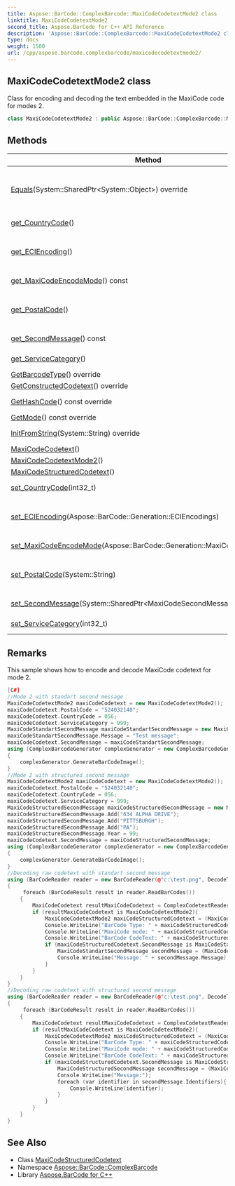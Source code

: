 ```yaml
---
title: Aspose::BarCode::ComplexBarcode::MaxiCodeCodetextMode2 class
linktitle: MaxiCodeCodetextMode2
second_title: Aspose.BarCode for C++ API Reference
description: 'Aspose::BarCode::ComplexBarcode::MaxiCodeCodetextMode2 class. Class for encoding and decoding the text embedded in the MaxiCode code for modes 2 in C++.'
type: docs
weight: 1500
url: /cpp/aspose.barcode.complexbarcode/maxicodecodetextmode2/
---
```

## MaxiCodeCodetextMode2 class


Class for encoding and decoding the text embedded in the MaxiCode code for modes 2.

```cpp
class MaxiCodeCodetextMode2 : public Aspose::BarCode::ComplexBarcode::MaxiCodeStructuredCodetext
```

## Methods

| Method | Description |
| --- | --- |
| [Equals](../maxicodestructuredcodetext/equals/)(System::SharedPtr\<System::Object\>) override | Returns a value indicating whether this instance is equal to a specified [MaxiCodeStructuredCodetext](../maxicodestructuredcodetext/) value. |
| [get_CountryCode](../maxicodestructuredcodetext/get_countrycode/)() | Identifies 3 digit country code. |
| [get_ECIEncoding](../maxicodecodetext/get_eciencoding/)() | Gets ECI encoding. Used when MaxiCodeEncodeMode is Auto. Default value: ISO-8859-1. |
| [get_MaxiCodeEncodeMode](../maxicodecodetext/get_maxicodeencodemode/)() const | Gets a MaxiCode encode mode. Default value: Auto. |
| [get_PostalCode](../maxicodestructuredcodetext/get_postalcode/)() | Identifies the postal code. Must be 9 digits in mode 2 or 6 alphanumeric symbols in mode 3. |
| [get_SecondMessage](../maxicodestructuredcodetext/get_secondmessage/)() const | Identifies second message of the barcode. |
| [get_ServiceCategory](../maxicodestructuredcodetext/get_servicecategory/)() | Identifies 3 digit service category. |
| [GetBarcodeType](../maxicodecodetext/getbarcodetype/)() override | Gets barcode type. |
| [GetConstructedCodetext](../maxicodestructuredcodetext/getconstructedcodetext/)() override | Constructs codetext. |
| [GetHashCode](../maxicodestructuredcodetext/gethashcode/)() const override | Returns the hash code for this instance. |
| [GetMode](./getmode/)() const override | Gets MaxiCode mode. |
| [InitFromString](../maxicodestructuredcodetext/initfromstring/)(System::String) override | Initializes instance from constructed codetext. |
| [MaxiCodeCodetext](../maxicodecodetext/maxicodecodetext/)() |  |
| [MaxiCodeCodetextMode2](./maxicodecodetextmode2/)() |  |
| [MaxiCodeStructuredCodetext](../maxicodestructuredcodetext/maxicodestructuredcodetext/)() |  |
| [set_CountryCode](../maxicodestructuredcodetext/set_countrycode/)(int32_t) | Identifies 3 digit country code. |
| [set_ECIEncoding](../maxicodecodetext/set_eciencoding/)(Aspose::BarCode::Generation::ECIEncodings) | Sets ECI encoding. Used when MaxiCodeEncodeMode is Auto. Default value: ISO-8859-1. |
| [set_MaxiCodeEncodeMode](../maxicodecodetext/set_maxicodeencodemode/)(Aspose::BarCode::Generation::MaxiCodeEncodeMode) | Sets a MaxiCode encode mode. Default value: Auto. |
| [set_PostalCode](../maxicodestructuredcodetext/set_postalcode/)(System::String) | Identifies the postal code. Must be 9 digits in mode 2 or 6 alphanumeric symbols in mode 3. |
| [set_SecondMessage](../maxicodestructuredcodetext/set_secondmessage/)(System::SharedPtr\<MaxiCodeSecondMessage\>) | Identifies second message of the barcode. |
| [set_ServiceCategory](../maxicodestructuredcodetext/set_servicecategory/)(int32_t) | Identifies 3 digit service category. |
## Remarks


This sample shows how to encode and decode MaxiCode codetext for mode 2. 
```cpp
[C#]
//Mode 2 with standart second message
MaxiCodeCodetextMode2 maxiCodeCodetext = new MaxiCodeCodetextMode2();
maxiCodeCodetext.PostalCode = "524032140";
maxiCodeCodetext.CountryCode = 056;
maxiCodeCodetext.ServiceCategory = 999;
MaxiCodeStandartSecondMessage maxiCodeStandartSecondMessage = new MaxiCodeStandartSecondMessage();
maxiCodeStandartSecondMessage.Message = "Test message";
maxiCodeCodetext.SecondMessage = maxiCodeStandartSecondMessage;
using (ComplexBarcodeGenerator complexGenerator = new ComplexBarcodeGenerator(maxiCodeCodetext))
{
    complexGenerator.GenerateBarCodeImage();
}
//Mode 2 with structured second message
MaxiCodeCodetextMode2 maxiCodeCodetext = new MaxiCodeCodetextMode2();
maxiCodeCodetext.PostalCode = "524032140";
maxiCodeCodetext.CountryCode = 056;
maxiCodeCodetext.ServiceCategory = 999;
MaxiCodeStructuredSecondMessage maxiCodeStructuredSecondMessage = new MaxiCodeStructuredSecondMessage();
maxiCodeStructuredSecondMessage.Add("634 ALPHA DRIVE");
maxiCodeStructuredSecondMessage.Add("PITTSBURGH");
maxiCodeStructuredSecondMessage.Add("PA");
maxiCodeStructuredSecondMessage.Year = 99;
maxiCodeCodetext.SecondMessage = maxiCodeStructuredSecondMessage;
using (ComplexBarcodeGenerator complexGenerator = new ComplexBarcodeGenerator(maxiCodeCodetext))
{
    complexGenerator.GenerateBarCodeImage();
}
//Decoding raw codetext with standart second message
using (BarCodeReader reader = new BarCodeReader(@"c:\test.png", DecodeType.MaxiCode))
{
     foreach (BarCodeResult result in reader.ReadBarCodes())
    {
        MaxiCodeCodetext resultMaxiCodeCodetext = ComplexCodetextReader.TryDecodeMaxiCode(result.Extended.MaxiCode.MaxiCodeMode, result.CodeText);
        if (resultMaxiCodeCodetext is MaxiCodeCodetextMode2){
            MaxiCodeCodetextMode2 maxiCodeStructuredCodetext = (MaxiCodeCodetextMode2)resultMaxiCodeCodetext;
            Console.WriteLine("BarCode Type: " + maxiCodeStructuredCodetext.PostalCode);
            Console.WriteLine("MaxiCode mode: " + maxiCodeStructuredCodetext.CountryCode);
            Console.WriteLine("BarCode CodeText: " + maxiCodeStructuredCodetext.ServiceCategory);
            if (maxiCodeStructuredCodetext.SecondMessage is MaxiCodeStandartSecondMessage){
                MaxiCodeStandartSecondMessage secondMessage = (MaxiCodeStandartSecondMessage)maxiCodeStructuredCodetext.SecondMessage;
                Console.WriteLine("Message: " + secondMessage.Message);
            }
        }
    }
}
//Decoding raw codetext with structured second message
using (BarCodeReader reader = new BarCodeReader(@"c:\test.png", DecodeType.MaxiCode))
{
     foreach (BarCodeResult result in reader.ReadBarCodes())
    {
        MaxiCodeCodetext resultMaxiCodeCodetext = ComplexCodetextReader.TryDecodeMaxiCode(result.Extended.MaxiCode.MaxiCodeMode, result.CodeText);
        if (resultMaxiCodeCodetext is MaxiCodeCodetextMode2){
            MaxiCodeCodetextMode2 maxiCodeStructuredCodetext = (MaxiCodeCodetextMode2)resultMaxiCodeCodetext;
            Console.WriteLine("BarCode Type: " + maxiCodeStructuredCodetext.PostalCode);
            Console.WriteLine("MaxiCode mode: " + maxiCodeStructuredCodetext.CountryCode);
            Console.WriteLine("BarCode CodeText: " + maxiCodeStructuredCodetext.ServiceCategory);
            if (maxiCodeStructuredCodetext.SecondMessage is MaxiCodeStructuredSecondMessage){
                MaxiCodeStructuredSecondMessage secondMessage = (MaxiCodeStructuredSecondMessage)maxiCodeStructuredCodetext.SecondMessage;
                Console.WriteLine("Message:");
                foreach (var identifier in secondMessage.Identifiers){
                    Console.WriteLine(identifier);
                }
            }
        }
    }
}
```

## See Also

* Class [MaxiCodeStructuredCodetext](../maxicodestructuredcodetext/)
* Namespace [Aspose::BarCode::ComplexBarcode](../)
* Library [Aspose.BarCode for C++](../../)
